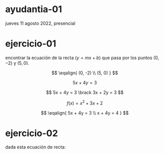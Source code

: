 # ayudantia-01

jueves 11 agosto 2022, presencial

# ejercicio-01

encontrar la ecuación de la recta $(y = mx + b)$ que pasa por los puntos $(0, -2)$ y $(5,  0)$.

$$
\eqalign{
    (0, -2) \\
    (5,  0)
    }
$$

$$ 5x + 4y = 3 $$

$$ 5x + 4y = 3 \brack 3x + 2y = 3 $$

$$ f(x) = x^2 + 3x +2 $$

$$
\eqalign{
    5x + 4y = 3 \\
    x + 4y = 4
    }
$$

# ejercicio-02

dada esta ecuación de recta:
